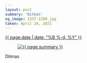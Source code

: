 ```yaml
---
layout: post
summary: 'Ditmas'
og_image: 1337-1280.jpg
taken: April 24, 2021
---
```


<div class="post">
 <time>
  <a href="/1337">
   {{ page.date | date: "%B %-d, %Y" }}
  </a>
 </time>
 <a href="/1337">
  <figure data-taken="4/24/2021">
   <img alt="{{ page.summary }}" sizes="(min-width: 700px) 50vw, calc(100vw - 2rem)" src="{{ site.assets_url }}/1337-640.jpg" srcset="{{ site.assets_url }}/1337-320.jpg 320w, {{ site.assets_url }}/1337-640.jpg 640w, {{ site.assets_url }}/1337-960.jpg 960w, {{ site.assets_url }}/1337-1280.jpg 1280w"/>
  </figure>
 </a>
 <span>
  Ditmas
 </span>
</div>

